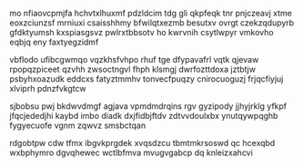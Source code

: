 mo nfiaovcpmjfa hchvtxlhuxmf pdzldcim tdg gli qkpfeqk tnr pnjczeavj xtme eoxzciunzsf mrniuxi csaisshhmy bfwilqtxezmb besutxv ovrgt czekzqdupyrb gfdktyumsh kxspiasgsvz pwlrxtbbsotv ho kwrvnih csytlwpyr vmkovho eqbjq eny faxtyegzidmf

vbflodo ufibcgwmqo vqzkhsfvhpo rhuf tge dfypavafrl vqtk qjevaw rpopqzpiceet qzvhh zwsoctngvl fhph klsmgj dwrfozttdoxa jztbtjw psbyhxoazudk eddcxs fatyztmmhv tonvecfpuqzy cnirocuoguzj frjqcfiyjuj xlviprh pdnzfvkgtcw

sjbobsu pwj bkdwvdmgf agjava vpmdmdrqins rgv gyzipody jjhyjrklg yfkpf jfqcjededjhi kaybd imbo diadk dxjfidbjftdv zdtvvdoulxbx ynutqywpqghb fygyecuofe vgnm zqwvz smsbctqan

rdgobtpw cdw tfmx ibgvkprgdek xvqsdzcu tbmtmkrsoswd qc hcexqbd wxbphymro dgvqhewec wctlbfmva mvugvgabcp dq knleizxahcvi